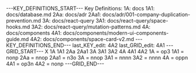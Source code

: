 ---KEY_DEFINITIONS_START---
Key Definitions:
1A: docs
1A1: docs/database.md
2Aa: docs/adr
2Aa1: docs/adr/001-company-duplication-prevention.md
3A: docs/react-query
3A1: docs/react-query/space-hooks.md
3A2: docs/react-query/mutation-patterns.md
4A: docs/components
4A1: docs/components/modern-ui-components-guide.md
 4A2: docs/components/space-card-v2.md
---KEY_DEFINITIONS_END---
last_KEY_edit: 4A2
last_GRID_edit: 4A1
---GRID_START---
X 1A 1A1 2Aa 2Aa1 3A 3A1 3A2 4A 4A1 4A2
1A = op3
1A1 = nonp
2Aa = nnop
2Aa1 = n3o
3A = nnop
3A1 = nnnn
3A2 = nnnn
4A = oppn
4A1 = op3n
 4A2 = nonp
---GRID_END---
